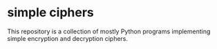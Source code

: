 # simple ciphers

This repository is a collection of mostly Python programs implementing simple encryption and decryption ciphers.
